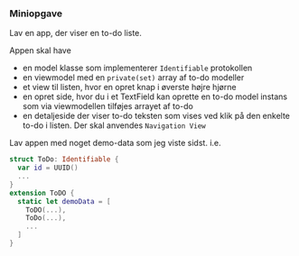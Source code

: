 ### Miniopgave

Lav en app, der viser en to-do liste.

Appen skal have 

* en model klasse som implementerer `Identifiable` protokollen
* en viewmodel med en `private(set)` array af to-do modeller
* et view til listen, hvor en opret knap i øverste højre hjørne
* en opret side, hvor du i et TextField kan oprette en to-do model instans som via viewmodellen tilføjes arrayet af to-do
* en detaljeside der viser to-do teksten som vises ved klik på den enkelte to-do i listen. Der skal anvendes `Navigation View`

Lav appen med noget demo-data som jeg viste sidst. i.e. 

```swift
struct ToDo: Identifiable {
  var id = UUID()
  ...
}
extension ToDO {
  static let demoData = [
    ToDO(...),
    ToDo(...),
    ...
  ]
}
```

